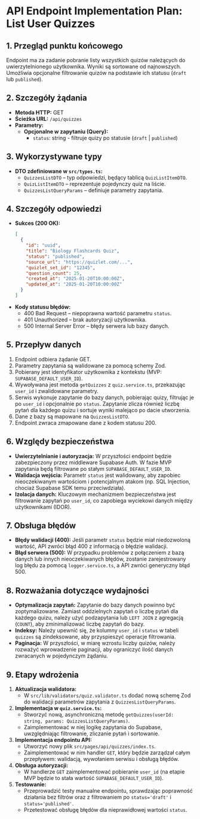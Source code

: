 # API Endpoint Implementation Plan: List User Quizzes

## 1. Przegląd punktu końcowego

Endpoint ma za zadanie pobranie listy wszystkich quizów należących do uwierzytelnionego użytkownika. Wyniki są sortowane od najnowszych. Umożliwia opcjonalne filtrowanie quizów na podstawie ich statusu (`draft` lub `published`).

## 2. Szczegóły żądania

- **Metoda HTTP:** GET
- **Ścieżka URL:** `/api/quizzes`
- **Parametry:**
  - **Opcjonalne w zapytaniu (Query):**
    - `status`: string - filtruje quizy po statusie (`draft` | `published`)

## 3. Wykorzystywane typy

- **DTO zdefiniowane w `src/types.ts`:**
  - `QuizzesListDTO` – typ odpowiedzi, będący tablicą `QuizListItemDTO`.
  - `QuizListItemDTO` – reprezentuje pojedynczy quiz na liście.
  - `QuizzesListQueryParams` – definiuje parametry zapytania.

## 4. Szczegóły odpowiedzi

- **Sukces (200 OK):**
  ```json
  [
    {
      "id": "uuid",
      "title": "Biology Flashcards Quiz",
      "status": "published",
      "source_url": "https://quizlet.com/...",
      "quizlet_set_id": "12345",
      "question_count": 25,
      "created_at": "2025-01-20T10:00:00Z",
      "updated_at": "2025-01-20T10:00:00Z"
    }
  ]
  ```
- **Kody statusu błędów:**
  - 400 Bad Request – niepoprawna wartość parametru `status`.
  - 401 Unauthorized – brak autoryzacji użytkownika.
  - 500 Internal Server Error – błędy serwera lub bazy danych.

## 5. Przepływ danych

1. Endpoint odbiera żądanie GET.
2. Parametry zapytania są walidowane za pomocą schemy Zod.
3. Pobierany jest identyfikator użytkownika z kontekstu (MVP: `SUPABASE_DEFAULT_USER_ID`).
4. Wywoływana jest metoda `getQuizzes` z `quiz.service.ts`, przekazując `user_id` i zwalidowane parametry.
5. Serwis wykonuje zapytanie do bazy danych, pobierając quizy, filtrując je po `user_id` i opcjonalnie po `status`. Zapytanie zlicza również liczbę pytań dla każdego quizu i sortuje wyniki malejąco po dacie utworzenia.
6. Dane z bazy są mapowane na `QuizzesListDTO`.
7. Endpoint zwraca zmapowane dane z kodem statusu 200.

## 6. Względy bezpieczeństwa

- **Uwierzytelnianie i autoryzacja:** W przyszłości endpoint będzie zabezpieczony przez middleware Supabase Auth. W fazie MVP zapytania będą filtrowane po stałym `SUPABASE_DEFAULT_USER_ID`.
- **Walidacja wejścia:** Parametr `status` jest walidowany, aby zapobiec nieoczekiwanym wartościom i potencjalnym atakom (np. SQL Injection, chociaż Supabase SDK temu przeciwdziała).
- **Izolacja danych:** Kluczowym mechanizmem bezpieczeństwa jest filtrowanie zapytań po `user_id`, co zapobiega wyciekowi danych między użytkownikami (IDOR).

## 7. Obsługa błędów

- **Błędy walidacji (400):** Jeśli parametr `status` będzie miał niedozwoloną wartość, API zwróci błąd 400 z informacją o błędzie walidacji.
- **Błąd serwera (500):** W przypadku problemów z połączeniem z bazą danych lub innych nieoczekiwanych błędów, zostanie zarejestrowany log błędu za pomocą `logger.service.ts`, a API zwróci generyczny błąd 500.

## 8. Rozważania dotyczące wydajności

- **Optymalizacja zapytań:** Zapytanie do bazy danych powinno być zoptymalizowane. Zamiast oddzielnych zapytań o liczbę pytań dla każdego quizu, należy użyć podzapytania lub `LEFT JOIN` z agregacją (`COUNT`), aby zminimalizować liczbę zapytań do bazy.
- **Indeksy:** Należy upewnić się, że kolumny `user_id` i `status` w tabeli `quizzes` są zindeksowane, aby przyspieszyć operacje filtrowania.
- **Paginacja:** W przyszłości, w miarę wzrostu liczby quizów, należy rozważyć wprowadzenie paginacji, aby ograniczyć ilość danych zwracanych w pojedynczym żądaniu.

## 9. Etapy wdrożenia

1.  **Aktualizacja walidatora:**
    - W `src/lib/validators/quiz.validator.ts` dodać nową schemę Zod do walidacji parametrów zapytania z `QuizzesListQueryParams`.
2.  **Implementacja w `quiz.service.ts`:**
    - Stworzyć nową, asynchroniczną metodę `getQuizzes(userId: string, params: QuizzesListQueryParams)`.
    - Zaimplementować w niej logikę zapytania do Supabase, uwzględniając filtrowanie, zliczanie pytań i sortowanie.
3.  **Implementacja endpointu API:**
    - Utworzyć nowy plik `src/pages/api/quizzes/index.ts`.
    - Zaimplementować w nim handler `GET`, który będzie zarządzał całym przepływem: walidacją, wywołaniem serwisu i obsługą błędów.
4.  **Obsługa autoryzacji:**
    - W handlerze `GET` zaimplementować pobieranie `user_id` (na etapie MVP będzie to stała wartość `SUPABASE_DEFAULT_USER_ID`).
5.  **Testowanie:**
    - Przeprowadzić testy manualne endpointu, sprawdzając poprawność działania bez filtrów oraz z filtrowaniem po `status='draft'` i `status='published'`.
    - Przetestować obsługę błędów dla nieprawidłowej wartości `status`.
